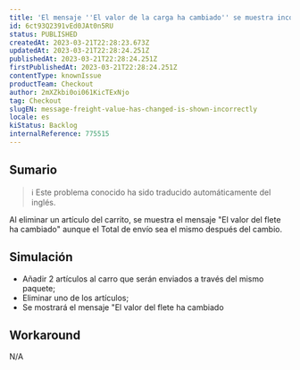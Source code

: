 ```yaml
---
title: 'El mensaje ''El valor de la carga ha cambiado'' se muestra incorrectamente'
id: 6ct93Q2391vEd0JAt0n5RU
status: PUBLISHED
createdAt: 2023-03-21T22:28:23.673Z
updatedAt: 2023-03-21T22:28:24.251Z
publishedAt: 2023-03-21T22:28:24.251Z
firstPublishedAt: 2023-03-21T22:28:24.251Z
contentType: knownIssue
productTeam: Checkout
author: 2mXZkbi0oi061KicTExNjo
tag: Checkout
slugEN: message-freight-value-has-changed-is-shown-incorrectly
locale: es
kiStatus: Backlog
internalReference: 775515
---
```


## Sumario

>ℹ️ Este problema conocido ha sido traducido automáticamente del inglés.


Al eliminar un artículo del carrito, se muestra el mensaje "El valor del flete ha cambiado" aunque el Total de envío sea el mismo después del cambio.


##

## Simulación



- Añadir 2 artículos al carro que serán enviados a través del mismo paquete;
- Eliminar uno de los artículos;
- Se mostrará el mensaje "El valor del flete ha cambiado



## Workaround


N/A




